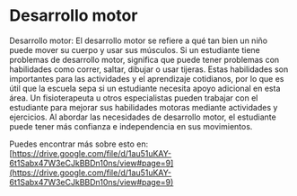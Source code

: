 # Desarrollo motor
Desarrollo motor: El desarrollo motor se refiere a qué tan bien un niño puede mover su cuerpo y usar sus músculos. Si un estudiante tiene problemas de desarrollo motor, significa que puede tener problemas con habilidades como correr, saltar, dibujar o usar tijeras. Estas habilidades son importantes para las actividades y el aprendizaje cotidianos, por lo que es útil que la escuela sepa si un estudiante necesita apoyo adicional en esta área. Un fisioterapeuta u otros especialistas pueden trabajar con el estudiante para mejorar sus habilidades motoras mediante actividades y ejercicios. Al abordar las necesidades de desarrollo motor, el estudiante puede tener más confianza e independencia en sus movimientos.

Puedes encontrar más sobre esto en: [https://drive.google.com/file/d/1au51uKAY-6t1Sabx47W3eCJkBBDn10ns/view#page=9](https://drive.google.com/file/d/1au51uKAY-6t1Sabx47W3eCJkBBDn10ns/view#page=9)
